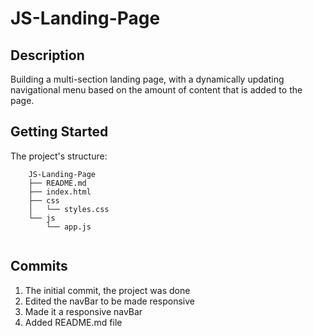 # JS-Landing-Page

## Description
Building a multi-section landing page, with a dynamically updating navigational menu based on the amount of content that is added to the page.

## Getting Started
The project's structure:

```
	JS-Landing-Page
	├── README.md
	├── index.html
	├── css
	│   └── styles.css
	└── js
	    └── app.js
	
```

## Commits
1. The initial commit, the project was done
2. Edited the navBar to be made responsive
3. Made it a responsive navBar
4. Added README.md file
